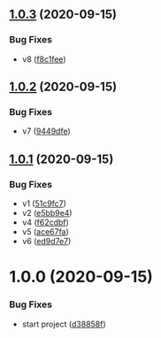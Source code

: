 ## [1.0.3](https://github.com/robarros/web-app-devops/compare/1.0.2...1.0.3) (2020-09-15)


### Bug Fixes

* v8 ([f8c1fee](https://github.com/robarros/web-app-devops/commit/f8c1fee98179fe83ed4fe2f48abb580b4c0f057b))

## [1.0.2](https://github.com/robarros/web-app-devops/compare/1.0.1...1.0.2) (2020-09-15)


### Bug Fixes

* v7 ([9449dfe](https://github.com/robarros/web-app-devops/commit/9449dfe82bdaee9235c6b8c8095fc28e7f147e8d))

## [1.0.1](https://github.com/robarros/web-app-devops/compare/1.0.0...1.0.1) (2020-09-15)


### Bug Fixes

* v1 ([51c9fc7](https://github.com/robarros/web-app-devops/commit/51c9fc7736cb14ac6b4a6bc6cf3c5f179bc83a8b))
* v2 ([e5bb9e4](https://github.com/robarros/web-app-devops/commit/e5bb9e4f320136e65dc5dae71ce9a7b98e618cbc))
* v4 ([f62cdbf](https://github.com/robarros/web-app-devops/commit/f62cdbf9a1b95f65be715ddb052c5fefa7311e8e))
* v5 ([ace67fa](https://github.com/robarros/web-app-devops/commit/ace67fad788369a2dbb6d7b07dd0a0cd17ca68da))
* v6 ([ed9d7e7](https://github.com/robarros/web-app-devops/commit/ed9d7e7a77bca0bf49941d77216b307b8af104cb))

# 1.0.0 (2020-09-15)


### Bug Fixes

* start project ([d38858f](https://github.com/robarros/web-app-devops/commit/d38858f9532b5bef6428bb753f8e2445a9a7f65b))

